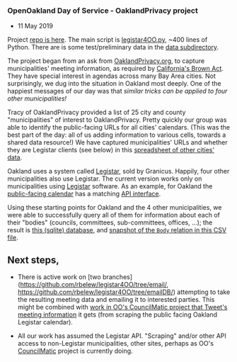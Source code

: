 ### OpenOakland Day of Service - OaklandPrivacy project

* 11 May 2019

Project [repo is here](https://github.com/rbelew/legistar4OO).  The
main script is
[legistar4OO.py](https://github.com/rbelew/legistar4OO/blob/master/src/legistar4OO.py),
~400 lines of Python.  There are is some test/preliminary data in the
[data subdirectory](https://github.com/rbelew/legistar4OO/tree/master/data).

The project began from an ask from
[OaklandPrivacy.org](https://oaklandprivacy.org/), to capture
municipalities' meeting information, as required by
[California's Brown Act](https://en.wikipedia.org/wiki/Brown_Act).
They have special interest in agendas across many Bay Area cities.
Not surprisingly, we dug into the situation in Oakland most deeply.
One of the happiest messages of our day was that *similar tricks can
be applied to four other municipalities!*

Tracy of OaklandPrivacy provided a list of 25 city and county
"municipalities" of interest to OaklandPrivacy.  Pretty quickly our
group was able to identify the public-facing URLs for all cities'
calendars.  (This was the best part of the day:  all of us adding 
information to various cells, towards a shared data resource!)
We have captured municipalities' URLs and whether they are
Legistar clients (see below) in this
[spreadsheet of other cities' data](https://github.com/rbelew/legistar4OO/blob/master/data/otherCities.csv).

Oakland uses a system called
[Legistar](https://support.granicus.com/s/article/Legistar), sold by
Granicus.  Happily, four other municipalities also use Legistar.  The
current version works only on municipalities using
[Legistar](https://support.granicus.com/s/article/Legistar) software.
As an example, for Oakland the
[public-facing calendar](https://oakland.legistar.com/Calendar.aspx)
has a matching
[API interface](http://webapi.legistar.com/v1/oakland/Bodies).  

Using these starting points for Oakland and the 4 other
municipalities, we were able to successfully query all of them for
information about each of their "bodies" (councils, committees,
sub-committees, offices, ...); the result is
[this (sqlite) database](https://github.com/rbelew/legistar4OO/blob/master/data/legistar_cityBodies.db),
and
[snapshot of the `Body` relation in this CSV file](https://github.com/rbelew/legistar4OO/blob/master/data/bodies.csv).

## Next steps, 

* There is active work on
  [two branches](https://github.com/rbelew/legistar4OO/tree/email/,
  https://github.com/rbelew/legistar4OO/tree/emailDB/) attempting to
  take the resulting meeting data and emailing it to interested
  parties.  This might be combined with
  [work in OO's CouncilMatic project that Tweet's meeting information](https://github.com/openoakland/councilmatic/blob/develop/Tweeter.py)
  it gets (from scraping the public facing Oakland Legistar calendar).
  
* All our work has assumed the Legistar API.  "Scraping" and/or other
  API access to non-Legistar municipalities, other sites, perhaps as
  OO's [CouncilMatic](http://councilmatic.aws.openoakland.org/pc/)
  project is currently doing.

